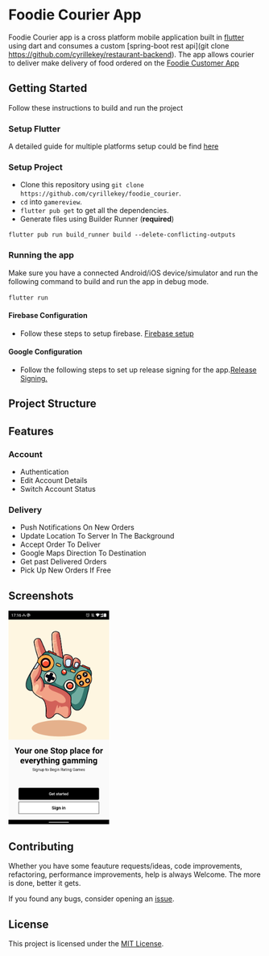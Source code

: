 # Foodie Courier App


Foodie Courier app is a cross platform mobile application built in [flutter](https://flutter.dev/) using dart and consumes a custom [spring-boot rest api](git clone https://github.com/cyrillekey/restaurant-backend). The app allows courier to deliver make delivery of food ordered on the [Foodie Customer App](https://github.com/cyrillekey/foodie-app)

## Getting Started

Follow these instructions to build and run the project

### Setup Flutter

A detailed guide for multiple platforms setup could be find [here](https://flutter.dev/docs/get-started/install/)

### Setup Project

- Clone this repository using `git clone https://github.com/cyrillekey/foodie_courier`.
- `cd` into `gamereview`.
- `flutter pub get` to get all the dependencies.
- Generate files using Builder Runner (**required**) 
```
flutter pub run build_runner build --delete-conflicting-outputs
```



### Running the app

Make sure you have a connected Android/iOS device/simulator and run the following command to build and run the app in debug mode.

`flutter run`

#### Firebase Configuration

- Follow these steps to setup firebase. [Firebase setup](https://firebase.google.com/docs/flutter/setup?platform=android)


#### Google Configuration
- Follow the following steps to set up release signing for the app.[Release Signing.](https://docs.flutter.dev/deployment/android)
## Project Structure


## Features

### Account

- Authentication
- Edit Account Details
- Switch Account Status

### Delivery
- Push Notifications On New Orders
- Update Location To Server In The Background
- Accept Order To Deliver
- Google Maps Direction To Destination
- Get past Delivered Orders
- Pick Up New Orders If Free
## Screenshots

<p>
<img src="https://github.com/cyrillekey/gamereview/blob/main/flutter_01.png?raw=true" alt="Splash View" width="200">
</p>



## Contributing

Whether you have some feauture requests/ideas, code improvements, refactoring, performance improvements, help is always Welcome. The more is done, better it gets.

If you found any bugs, consider opening an [issue](https://github.com/cyrillekey/foodie_courier/issues/new).

## License

This project is licensed under the [MIT License](LICENSE).